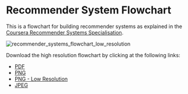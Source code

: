 # Recommender System Flowchart

This is a flowchart for building recommender systems as explained in the [Coursera Recommender Systems Specialisation](https://www.coursera.org/specializations/recommender-systems).

![recommender_systems_flowchart_low_resolution](/Users/fil/Projects/recomm_sys_flow/flowchart/recommender_systems_flowchart_low_resolution.png)

Download the high resolution flowchart by clicking at the following links:

- [PDF](flowchart/recommender_systems_flowchart.pdf)
- [PNG](flowchart/recommender_systems_flowchart.png)
- [PNG - Low Resolution](flowchart/recommender_systems_flowchart_low_resolution.png)
- [JPEG](flowchart/recommender_systems_flowchart.jpg)

